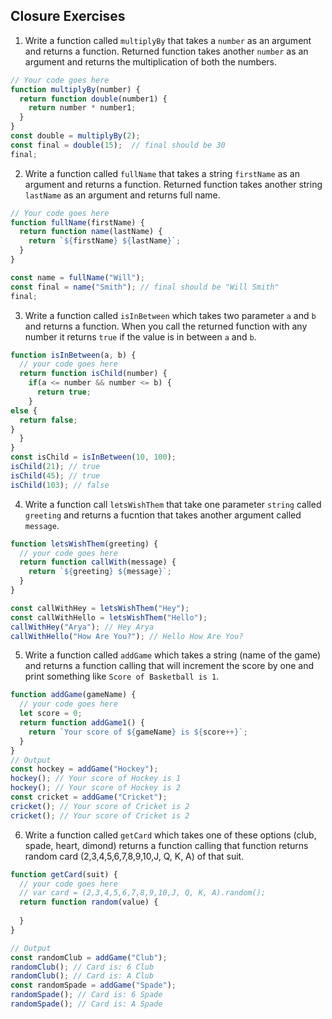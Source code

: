 ## Closure Exercises

1. Write a function called `multiplyBy` that takes a `number` as an argument and returns a function. Returned function takes another `number` as an argument and returns the multiplication of both the numbers.

```js
// Your code goes here
function multiplyBy(number) {
  return function double(number1) {
    return number * number1;
  }
}
const double = multiplyBy(2);
const final = double(15);  // final should be 30
final;
```

2. Write a function called `fullName` that takes a string `firstName` as an argument and returns a function. Returned function takes another string `lastName` as an argument and returns full name.

```js
// Your code goes here
function fullName(firstName) {
  return function name(lastName) {
    return `${firstName} ${lastName}`;
  }
}

const name = fullName("Will");
const final = name("Smith"); // final should be "Will Smith"
final;
```

3. Write a function called `isInBetween` which takes two parameter `a` and `b` and returns a function. When you call the returned function with any number it returns `true` if the value is in between `a` and `b`.

```js
function isInBetween(a, b) {
  // your code goes here
  return function isChild(number) {
    if(a <= number && number <= b) {
      return true;
    }
else {
  return false;
}
  }
}
const isChild = isInBetween(10, 100);
isChild(21); // true
isChild(45); // true
isChild(103); // false
```

4. Write a function call `letsWishThem` that take one parameter `string` called `greeting` and returns a fucntion that takes another argument called `message`.

```js
function letsWishThem(greeting) {
  // your code goes here
  return function callWith(message) {
    return `${greeting} ${message}`;
  }
}

const callWithHey = letsWishThem("Hey");
const callWithHello = letsWishThem("Hello");
callWithHey("Arya"); // Hey Arya
callWithHello("How Are You?"); // Hello How Are You?
```

5. Write a function called `addGame` which takes a string (name of the game) and returns a function calling that will increment the score by one and print something like `Score of Basketball is 1`.

```js
function addGame(gameName) {
  // your code goes here
  let score = 0;
  return function addGame1() {
    return `Your score of ${gameName} is ${score++}`;
  }
}
// Output
const hockey = addGame("Hockey");
hockey(); // Your score of Hockey is 1
hockey(); // Your score of Hockey is 2
const cricket = addGame("Cricket");
cricket(); // Your score of Cricket is 2
cricket(); // Your score of Cricket is 2
```

6. Write a function called `getCard` which takes one of these options (club, spade, heart, dimond) returns a function calling that function returns random card (2,3,4,5,6,7,8,9,10,J, Q, K, A) of that suit.

```js
function getCard(suit) {
  // your code goes here
  // var card = (2,3,4,5,6,7,8,9,10,J, Q, K, A).random();
  return function random(value) {
    
  }
}

// Output
const randomClub = addGame("Club");
randomClub(); // Card is: 6 Club
randomClub(); // Card is: A Club
const randomSpade = addGame("Spade");
randomSpade(); // Card is: 6 Spade
randomSpade(); // Card is: A Spade
```
